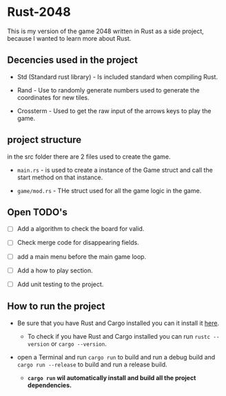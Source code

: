 # Rust-2048

This is my  version of the game 2048 written in Rust as a side project, because I wanted to learn more about Rust.

## Decencies used in the project

- Std (Standard rust library) - Is included standard when compiling Rust.

- Rand - Use to randomly generate numbers used to generate the coordinates for new tiles.

- Crossterm - Used to get the raw input of the arrows keys to play the game.

## project structure

in the src folder there are 2 files used to create the game.

- `main.rs` - is used to create a instance of the Game struct and call the start method on that instance.

- `game/mod.rs` - THe struct used for all the game logic in the game.

## Open TODO's 

- [ ] Add a algorithm to check the board for valid.

- [ ] Check merge code for disappearing fields.

- [ ] add a main menu before the main game loop.

- [ ] Add a how to play section.

- [ ] Add unit testing to the project.

## How to run the project

- Be sure that you have Rust and Cargo installed you can it install it [here](https://www.rust-lang.org/tools/install).
    
    - To check if you have Rust and Cargo installed you can run `rustc --version` or `cargo --version`.

- open a Terminal and run `cargo run` to build and run a debug build and `cargo run --release` to build and run a release build.

    - **`cargo run` wil automatically install and build all the project dependencies.**